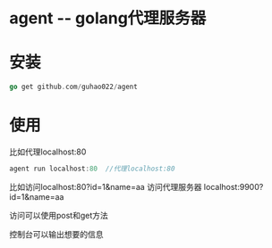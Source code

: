 # agent -- golang代理服务器

# 安装
```go
go get github.com/guhao022/agent
```

# 使用
比如代理localhost:80
```go
agent run localhost:80  //代理localhost:80
```

比如访问localhost:80?id=1&name=aa
访问代理服务器 localhost:9900?id=1&name=aa

访问可以使用post和get方法

控制台可以输出想要的信息
